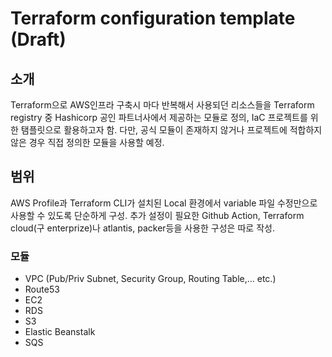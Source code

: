 # Terraform configuration template (Draft)

## 소개
Terraform으로 AWS인프라 구축시 마다 반복해서 사용되던 리소스들을 Terraform registry 중 Hashicorp 공인 파트너사에서 제공하는 모듈로 정의, IaC 프로젝트를 위한 탬플릿으로 활용하고자 함. 다만, 공식 모듈이 존재하지 않거나 프로젝트에 적합하지 않은 경우 직접 정의한 모듈을 사용할 예정.

## 범위
AWS Profile과 Terraform CLI가 설치된 Local 환경에서 variable 파일 수정만으로 사용할 수 있도록 단순하게 구성. 추가 설정이 필요한 Github Action, Terraform cloud(구 enterprize)나 atlantis, packer등을 사용한 구성은 따로 작성.

### 모듈
- VPC (Pub/Priv Subnet, Security Group, Routing Table,... etc.)
- Route53
- EC2
- RDS
- S3
- Elastic Beanstalk
- SQS

